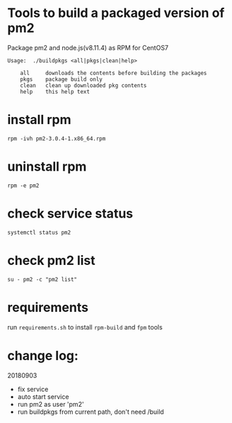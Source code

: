 # Tools to build a packaged version of pm2

Package pm2 and node.js(v8.11.4) as RPM for CentOS7

```
Usage:  ./buildpkgs <all|pkgs|clean|help>

    all     downloads the contents before building the packages
    pkgs    package build only
    clean   clean up downloaded pkg contents
    help    this help text
```

# install rpm

```
rpm -ivh pm2-3.0.4-1.x86_64.rpm
```

# uninstall rpm

```
rpm -e pm2
```

# check service status

```
systemctl status pm2
```

# check pm2 list

```
su - pm2 -c "pm2 list"
```


# requirements

run `requirements.sh` to install `rpm-build` and `fpm` tools

# change log:
20180903
* fix service
* auto start service
* run pm2 as user 'pm2'
* run buildpkgs from current path, don't need /build